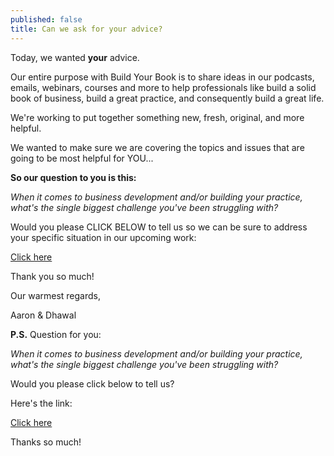 ```yaml
---
published: false
title: Can we ask for your advice?
---
```

Today, we wanted **your** advice.

Our entire purpose with Build Your Book is to share ideas in our podcasts, emails, webinars, courses and more to help professionals like build a solid book of business, build a great practice, and consequently build a great life.

We're working to put together something new, fresh, original, and more helpful.

We wanted to make sure we are covering the topics and issues that are going to be most helpful for YOU...

**So our question to you is this:**

_When it comes to business development and/or building your practice, what's the single biggest challenge you've been struggling with?_

Would you please CLICK BELOW to tell us so we can be sure to address your specific situation in our upcoming work:

[Click here](https://tally.so/r/wkgkJw)

Thank you so much!

Our warmest regards,

Aaron & Dhawal

**P.S.** Question for you:

_When it comes to business development and/or building your practice, what's the single biggest challenge you've been struggling with?_

Would you please click below to tell us?

Here's the link:

[Click here](https://tally.so/r/wkgkJw)

Thanks so much!